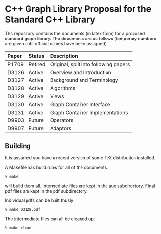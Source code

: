 # C++ Graph Library Proposal for the Standard C++ Library

Ths repository contains the documents (in latex form) for a proposed standard graph library. 
The documents are as follows (temporary numbers are given until official names have been assigned):

| Paper | Status | Description                     | 
| :-----| :------| :-------------------------------|
| P1709 | Retired| Original, split into following papers|
| D3126 | Active | Overview and Introduction       |
| D3127 | Active | Background and Terminology      |
| D3128 | Active | Algorithms                      |
| D3129 | Active | Views                           |
| D3130 | Active | Graph Container Interface       |
| D3131 | Active | Graph Container Implementations |
| D9903 | Future | Operators                       |
| D9907 | Future | Adaptors                        |


## Building

It is assumed you have a recent version of some TeX distribution installed.

A Makefile has build rules for all of the documents.

```
% make
```
will build them all.  Intermediate files are kept in the aux subdirectory.  Final pdf files are kept in the pdf subdirectory.


Individual pdfs can be built thusly:
```
% make D3128.pdf
```

The intermediate files can all be cleaned up:
```
% make clean
```

